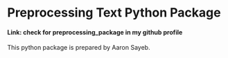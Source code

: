 # Preprocessing Text Python Package
#### Link: check for preprocessing_package in my github profile

This python package is prepared by Aaron Sayeb. 